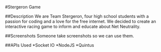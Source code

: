 #Stergeron Game

##Description
We are Team Stergeron, four high school students with a passion for coding and a love for the free internet. We decided to create an interactive racing game to inform and educate about Net Neutrality.

##Screenshots
Someone take screenshots so we can use them.

##APIs Used
*Socket IO
*NodeJS
*Quintus
